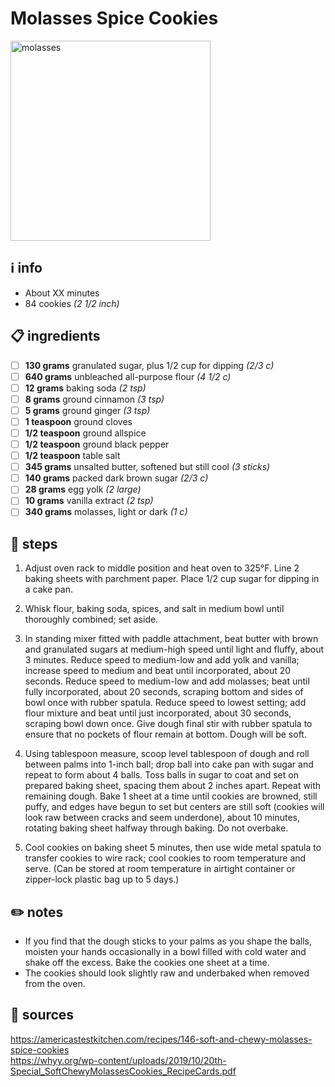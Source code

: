 # Molasses Spice Cookies  
<img src="https://res.cloudinary.com/hksqkdlah/image/upload/ar_1:1,c_fill,dpr_2.0,f_auto,fl_lossy.progressive.strip_profile,g_faces:auto,q_auto:low,w_344/26340_sfs-molasses-spice-cookies-13" alt="molasses" width="320"/>  

## ℹ️ info  
* About XX minutes  
* 84 cookies *(2 1/2 inch)*  

## 📋 ingredients  
- [ ] **130	grams**	granulated sugar, plus 1/2 cup for dipping *(2/3 c)*
- [ ] **640	grams**	unbleached all-purpose flour *(4 1/2 c)*
- [ ] **12	grams**	baking soda *(2 tsp)*
- [ ] **8	grams**	ground cinnamon *(3 tsp)*
- [ ] **5	grams**	ground ginger *(3 tsp)*
- [ ] **1	teaspoon**	ground cloves
- [ ] **1/2	teaspoon**	ground allspice
- [ ] **1/2	teaspoon**	ground black pepper
- [ ] **1/2	teaspoon**	table salt
- [ ] **345	grams**	unsalted butter, softened but still cool *(3 sticks)*
- [ ] **140	grams**	packed dark brown sugar *(2/3 c)*
- [ ] **28	grams**	egg yolk *(2 large)*
- [ ] **10	grams**	vanilla extract *(2 tsp)*
- [ ] **340	grams**	molasses, light or dark *(1 c)*

## 🔪 steps  
1. Adjust oven rack to middle position and heat oven to 325°F. Line 2 baking sheets with parchment paper. Place 1/2 cup sugar for dipping in a cake pan.

2. Whisk flour, baking soda, spices, and salt in medium bowl until thoroughly combined; set aside.

3. In standing mixer fitted with paddle attachment, beat butter with brown and granulated sugars at medium-high speed until light and fluffy, about 3 minutes. Reduce speed to medium-low and add yolk and vanilla; increase speed to medium and beat until incorporated, about 20 seconds. Reduce speed to medium-low and add molasses; beat until fully incorporated, about 20 seconds, scraping bottom and sides of bowl once with rubber spatula. Reduce speed to lowest setting; add flour mixture and beat until just incorporated, about 30 seconds, scraping bowl down once. Give dough final stir with rubber spatula to ensure that no pockets of flour remain at bottom. Dough will be soft.

4. Using tablespoon measure, scoop level tablespoon of dough and roll between palms into 1-inch ball; drop ball into cake pan with sugar and repeat to form about 4 balls. Toss balls in sugar to coat and set on prepared baking sheet, spacing them about 2 inches apart. Repeat with remaining dough. Bake 1 sheet at a time until cookies are browned, still puffy, and edges have begun to set but centers are still soft (cookies will look raw between cracks and seem underdone), about 10 minutes, rotating baking sheet halfway through baking. Do not overbake.

5. Cool cookies on baking sheet 5 minutes, then use wide metal spatula to transfer cookies to wire rack; cool cookies to room temperature and serve. (Can be stored at room temperature in airtight container or zipper-lock plastic bag up to 5 days.)

## ✏️ notes  
*  If you find that the dough sticks to your palms as you shape the balls, moisten your hands occasionally in a bowl filled with cold water and shake off the excess. Bake the cookies one sheet at a time.
* The cookies should look slightly raw and underbaked when removed from the oven.

## 🔗 sources  
https://americastestkitchen.com/recipes/146-soft-and-chewy-molasses-spice-cookies  
https://whyy.org/wp-content/uploads/2019/10/20th-Special_SoftChewyMolassesCookies_RecipeCards.pdf  

